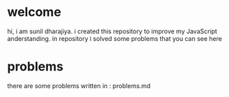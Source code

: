 # welcome 
hi, i am sunil dharajiya. i created this repository to improve my JavaScript anderstanding. in repository i solved some problems that you can see here

# problems
there are some problems written in 
:
problems.md

